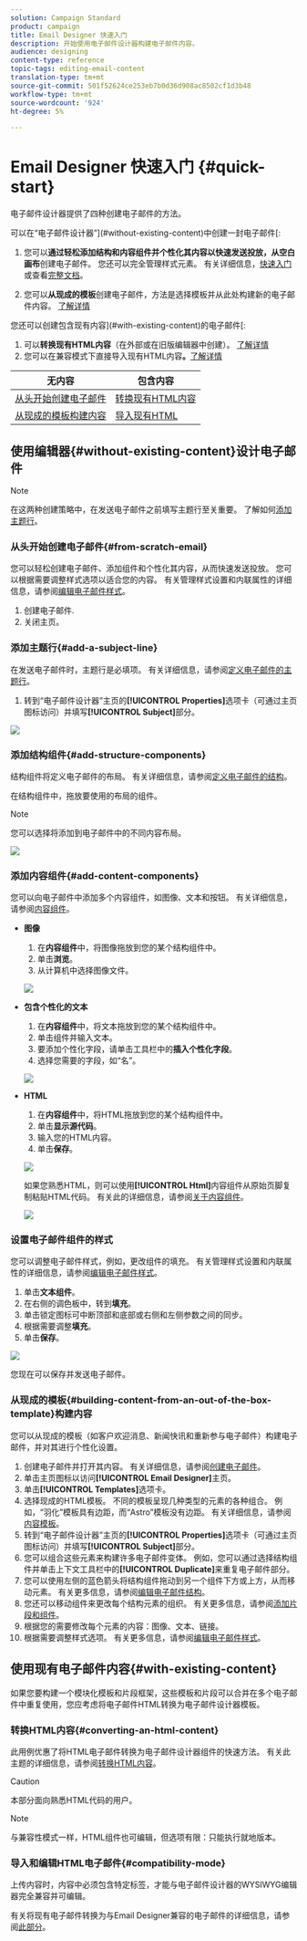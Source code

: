 ```yaml
---
solution: Campaign Standard
product: campaign
title: Email Designer 快速入门
description: 开始使用电子邮件设计器构建电子邮件内容。
audience: designing
content-type: reference
topic-tags: editing-email-content
translation-type: tm+mt
source-git-commit: 501f52624ce253eb7b0d36d908ac8502cf1d3b48
workflow-type: tm+mt
source-wordcount: '924'
ht-degree: 5%

---
```


# Email Designer 快速入门 {#quick-start}

电子邮件设计器提供了四种创建电子邮件的方法。

可以在“电子邮件设计器”](#without-existing-content)中创建一封电子邮件[:

1. 您可以&#x200B;**通过轻松添加结构和内容组件并个性化其内容以快速发送投放，从空白画布**&#x200B;创建电子邮件。 您还可以完全管理样式元素。 有关详细信息，[快速入门](#from-scratch-email)或查看[完整文档](../../designing/using/designing-from-scratch.md#designing-an-email-content-from-scratch)。

1. 您可以&#x200B;**从现成的模板**&#x200B;创建电子邮件，方法是选择模板并从此处构建新的电子邮件内容。 [了解详情](#building-content-from-an-out-of-the-box-template)

您还可以创建包含现有内容](#with-existing-content)的电子邮件[:

1. 可以&#x200B;**转换现有HTML内容**（在外部或在旧版编辑器中创建）。 [了解详情](#converting-an-html-content)
1. 您可以在兼容模式下直接导入现有HTML内容&#x200B;**。**[了解详情](#compatibility-mode)

| 无内容 | 包含内容 |
|---|---|
| [从头开始创建电子邮件](#from-scratch-email) | [转换现有HTML内容](#converting-an-html-content) |
| [从现成的模板构建内容](#building-content-from-an-out-of-the-box-template) | [导入现有HTML](#compatibility-mode) |

## 使用编辑器{#without-existing-content}设计电子邮件

>[!NOTE]
>
>在这两种创建策略中，在发送电子邮件之前填写主题行至关重要。 了解如何[添加主题行](#add-a-subject-line)。

### 从头开始创建电子邮件{#from-scratch-email}

您可以轻松创建电子邮件、添加组件和个性化其内容，从而快速发送投放。 您可以根据需要调整样式选项以适合您的内容。 有关管理样式设置和内联属性的详细信息，请参阅[编辑电子邮件样式](../../designing/using/styles.md)。

1. 创建电子邮件.
1. 关闭主页。

### 添加主题行{#add-a-subject-line}

在发送电子邮件时，主题行是必填项。 有关详细信息，请参阅[定义电子邮件的主题行](../../designing/using/subject-line.md)。

1. 转到“电子邮件设计器”主页的&#x200B;**[!UICONTROL Properties]**&#x200B;选项卡（可通过主页图标访问）并填写&#x200B;**[!UICONTROL Subject]**&#x200B;部分。

![](assets/subject-line-quick-start.png)

### 添加结构组件{#add-structure-components}

结构组件将定义电子邮件的布局。 有关详细信息，请参阅[定义电子邮件的结构](../../designing/using/designing-from-scratch.md#defining-the-email-structure)。

在结构组件中，拖放要使用的布局的组件。

>[!NOTE]
>
>您可以选择将添加到电子邮件中的不同内容布局。

![](assets/structure-components-quick-start.png)

### 添加内容组件{#add-content-components}

您可以向电子邮件中添加多个内容组件，如图像、文本和按钮。 有关详细信息，请参阅[内容组件](../../designing/using/designing-from-scratch.md#about-content-components)。

* **图像**

   1. 在&#x200B;**内容组件**&#x200B;中，将图像拖放到您的某个结构组件中。
   1. 单击&#x200B;**浏览**。
   1. 从计算机中选择图像文件。

   ![](assets/browse-image-quick-start.png)

* **包含个性化的文本**

   1. 在&#x200B;**内容组件**&#x200B;中，将文本拖放到您的某个结构组件中。
   1. 单击组件并输入文本。
   1. 要添加个性化字段，请单击工具栏中的&#x200B;**插入个性化字段**。
   1. 选择您需要的字段，如“名”。

   ![](assets/edit-text-quick-start.png)

* **HTML**

   1. 在&#x200B;**内容组件**&#x200B;中，将HTML拖放到您的某个结构组件中。
   1. 单击&#x200B;**显示源代码**。
   1. 输入您的HTML内容。
   1. 单击&#x200B;**保存**。

   ![](assets/html-component-source-code.png)

   如果您熟悉HTML，则可以使用&#x200B;**[!UICONTROL Html]**&#x200B;内容组件从原始页脚复制粘贴HTML代码。 有关此的详细信息，请参阅[关于内容组件](../../designing/using/designing-from-scratch.md#about-content-components)。

   ![](assets/des_loading_compatible_fragment_9.png)

### 设置电子邮件组件的样式

您可以调整电子邮件样式，例如，更改组件的填充。 有关管理样式设置和内联属性的详细信息，请参阅[编辑电子邮件样式](../../designing/using/styles.md)。

1. 单击&#x200B;**文本组件**。
1. 在右侧的调色板中，转到&#x200B;**填充**。
1. 单击锁定图标可中断顶部和底部或右侧和左侧参数之间的同步。
1. 根据需要调整&#x200B;**填充**。
1. 单击&#x200B;**保存**。

![](assets/padding-quick-start.png)

您现在可以保存并发送电子邮件。

### 从现成的模板{#building-content-from-an-out-of-the-box-template}构建内容

您可以从现成的模板（如客户欢迎消息、新闻快讯和重新参与电子邮件）构建电子邮件，并对其进行个性化设置。

1. 创建电子邮件并打开其内容。 有关详细信息，请参阅[创建电子邮件](../../channels/using/creating-an-email.md)。
1. 单击主页图标以访问&#x200B;**[!UICONTROL Email Designer]**&#x200B;主页。
1. 单击&#x200B;**[!UICONTROL Templates]**&#x200B;选项卡。
1. 选择现成的HTML模板。
不同的模板呈现几种类型的元素的各种组合。 例如，“羽化”模板具有边距，而“Astro”模板没有边距。 有关详细信息，请参阅[内容模板](../../designing/using/using-reusable-content.md#content-templates)。
1. 转到“电子邮件设计器”主页的&#x200B;**[!UICONTROL Properties]**&#x200B;选项卡（可通过主页图标访问）并填写&#x200B;**[!UICONTROL Subject]**&#x200B;部分。
1. 您可以组合这些元素来构建许多电子邮件变体。 例如，您可以通过选择结构组件并单击上下文工具栏中的&#x200B;**[!UICONTROL Duplicate]**&#x200B;来重复电子邮件部分。
1. 您可以使用左侧的蓝色箭头将结构组件拖动到另一个组件下方或上方，从而移动元素。 有关更多信息，请参阅[编辑电子邮件结构](../../designing/using/designing-from-scratch.md#defining-the-email-structure)。
1. 您还可以移动组件来更改每个结构元素的组织。 有关更多信息，请参阅[添加片段和组件](../../designing/using/designing-from-scratch.md#defining-the-email-structure)。
1. 根据您的需要修改每个元素的内容：图像、文本、链接。
1. 根据需要调整样式选项。 有关更多信息，请参阅[编辑电子邮件样式](../../designing/using/styles.md)。

## 使用现有电子邮件内容{#with-existing-content}

如果您要构建一个模块化模板和片段框架，这些模板和片段可以合并在多个电子邮件中重复使用，您应考虑将电子邮件HTML转换为电子邮件设计器模板。

### 转换HTML内容{#converting-an-html-content}

此用例优惠了将HTML电子邮件转换为电子邮件设计器组件的快速方法。 有关此主题的详细信息，请参阅[转换HTML内容](../../designing/using/using-existing-content.md#converting-an-html-content)。

>[!CAUTION]
>
>本部分面向熟悉HTML代码的用户。

>[!NOTE]
>
>与兼容性模式一样，HTML组件也可编辑，但选项有限：只能执行就地版本。


### 导入和编辑HTML电子邮件{#compatibility-mode}

上传内容时，内容中必须包含特定标签，才能与电子邮件设计器的WYSIWYG编辑器完全兼容并可编辑。

有关将现有电子邮件转换为与Email Designer兼容的电子邮件的详细信息，请参阅[此部分](../../designing/using/using-existing-content.md#compatibility-mode)。
